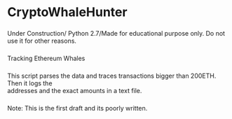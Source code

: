 # CryptoWhaleHunter
### 
Under Construction/ Python 2.7/Made for educational purpose only. Do not use it for other reasons.
### 
Tracking Ethereum Whales<br />
### 
This script parses the data and traces transactions bigger than 200ETH. Then it logs the  
addresses and the exact amounts in a text file.<br />

### 
Note: This is the first draft and its poorly written.
